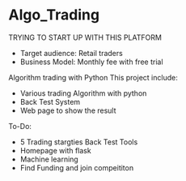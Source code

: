 # Algo_Trading
TRYING TO START UP WITH THIS PLATFORM
  - Target audience: Retail traders 
  - Business Model: Monthly fee with free trial
 
Algorithm trading with Python
This project include:
  - Various trading Algorithm with python
  - Back Test System
  - Web page to show the result 

To-Do:
  - 5 Trading stargties Back Test Tools
  - Homepage with flask
  - Machine learning
  - Find Funding and join compeititon
